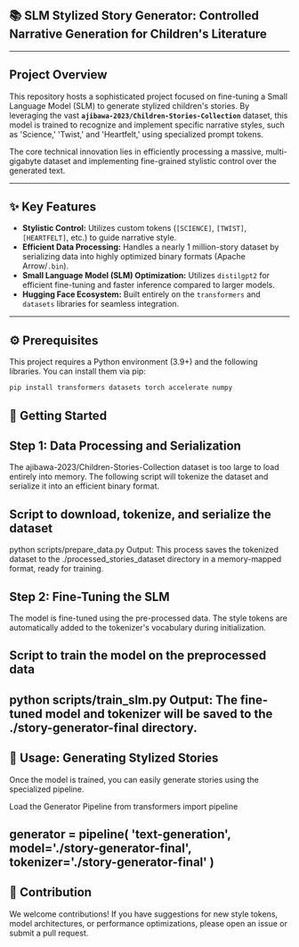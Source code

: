 ## 📚 SLM Stylized Story Generator: Controlled Narrative Generation for Children's Literature
---

## Project Overview

This repository hosts a sophisticated project focused on fine-tuning a Small Language Model (SLM) to generate stylized children's stories. By leveraging the vast **`ajibawa-2023/Children-Stories-Collection`** dataset, this model is trained to recognize and implement specific narrative styles, such as 'Science,' 'Twist,' and 'Heartfelt,' using specialized prompt tokens.

The core technical innovation lies in efficiently processing a massive, multi-gigabyte dataset and implementing fine-grained stylistic control over the generated text.

---

## ✨ Key Features

*   **Stylistic Control:** Utilizes custom tokens (`[SCIENCE]`, `[TWIST]`, `[HEARTFELT]`, etc.) to guide narrative style.
*   **Efficient Data Processing:** Handles a nearly 1 million-story dataset by serializing data into highly optimized binary formats (Apache Arrow/`.bin`).
*   **Small Language Model (SLM) Optimization:** Utilizes `distilgpt2` for efficient fine-tuning and faster inference compared to larger models.
*   **Hugging Face Ecosystem:** Built entirely on the `transformers` and `datasets` libraries for seamless integration.

---

## ⚙️ Prerequisites

This project requires a Python environment (3.9+) and the following libraries. You can install them via pip:

```bash
pip install transformers datasets torch accelerate numpy
```

## 🚀 Getting Started

## Step 1: Data Processing and Serialization
The ajibawa-2023/Children-Stories-Collection dataset is too large to load entirely into memory. The following script will tokenize the dataset and serialize it into an efficient binary format.

## Script to download, tokenize, and serialize the dataset
python scripts/prepare_data.py
Output: This process saves the tokenized dataset to the ./processed_stories_dataset directory in a memory-mapped format, ready for training.

## Step 2: Fine-Tuning the SLM
The model is fine-tuned using the pre-processed data. The style tokens are automatically added to the tokenizer's vocabulary during initialization.

## Script to train the model on the preprocessed data
python scripts/train_slm.py
Output: The fine-tuned model and tokenizer will be saved to the ./story-generator-final directory.
---

## 🤖 Usage: Generating Stylized Stories
Once the model is trained, you can easily generate stories using the specialized pipeline.

Load the Generator Pipeline
from transformers import pipeline

generator = pipeline(
    'text-generation', 
    model='./story-generator-final', 
    tokenizer='./story-generator-final'
)
---

## 🤝 Contribution
We welcome contributions! If you have suggestions for new style tokens, model architectures, or performance optimizations, please open an issue or submit a pull request.
